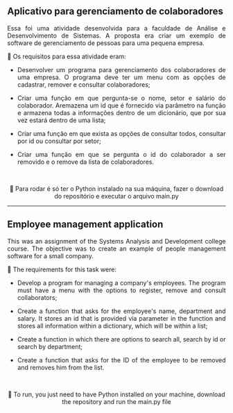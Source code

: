 <h2> Aplicativo para gerenciamento de colaboradores </h1>

<p align="justify">Essa foi uma atividade desenvolvida para a faculdade de Análise e Desenvolvimento de Sistemas. A proposta era criar um exemplo de software de gerenciamento de pessoas para uma pequena empresa.

<br>

💭 Os requisitos para essa atividade eram:</p> 
<div align="justify">

- Desenvolver um programa para gerenciamento dos colaboradores de uma empresa. O programa deve ter um menu com as opções de cadastrar, remover e consultar colaboradores;

- Criar uma função em que pergunta-se o nome, setor e salário do colaborador. Aremazena um id que é fornecido via parâmetro na função e armazena todas a informações dentro de um dicionário, que por sua vez estará dentro de uma lista;

- Criar uma função em que exista as opções de consultar todos, consultar por id ou consultar por setor;

- Criar uma função em que se pergunta o id do colaborador a ser removido e o remove da lista de colaboradores.</div>

<br>

<div align="center">

 📌 Para rodar é só ter o Python instalado na sua máquina, fazer o download do repositório e executar o arquivo main.py

</div>

<hr>


<h2> Employee management application </h1>

<p align="justify">This was an assignment of the Systems Analysis and Development college course. The objective was to create an example of people management software for a small company.

<br>

💭 The requirements for this task were:</p>
<div align="justify">

- Develop a program for managing a company's employees. The program must have a menu with the options to register, remove and consult collaborators;

- Create a function that asks for the employee's name, department and salary. It stores an id that is provided via parameter in the function and stores all information within a dictionary, which will be within a list;

- Create a function in which there are options to search all, search by id or search by department;

- Create a function that asks for the ID of the employee to be removed and removes him from the list.</div>

<br>

<div align="center">

 📌 To run, you just need to have Python installed on your machine, download the repository and run the main.py file

</div>
